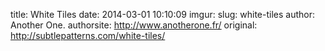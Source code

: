 title: White Tiles
date: 2014-03-01 10:10:09
imgur: 
slug: white-tiles
author: Another One.
authorsite: http://www.anotherone.fr/
original: http://subtlepatterns.com/white-tiles/

